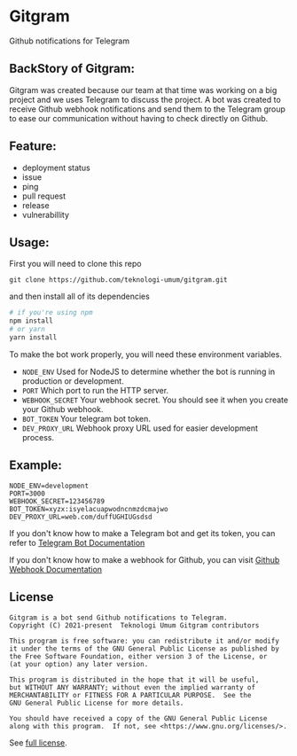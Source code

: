 # Gitgram
Github notifications for Telegram

## BackStory of Gitgram:

Gitgram was created because our team at that time was working on a big project and we uses Telegram to discuss the project. A bot was created to receive Github webhook notifications and send them to the Telegram group to ease our communication without having to check directly on Github.

## Feature:

- deployment status
- issue
- ping 
- pull request
- release
- vulnerabillity

## Usage:

First you will need to clone this repo

``` 
git clone https://github.com/teknologi-umum/gitgram.git 
```

and then install all of its dependencies

```bash
# if you're using npm
npm install 
# or yarn
yarn install
```

To make the bot work properly, you will need these environment variables.
- `NODE_ENV`
	Used for NodeJS to determine whether the bot is running in production or development.
- `PORT`
	Which port to run the HTTP server.
- `WEBHOOK_SECRET`
	Your webhook secret. You should see it when you create your Github webhook.
- `BOT_TOKEN`
	Your telegram bot token.
- `DEV_PROXY_URL`
	Webhook proxy URL used for easier development process.

## Example:
```
NODE_ENV=development
PORT=3000
WEBHOOK_SECRET=123456789
BOT_TOKEN=xyzx:isyelacuapwodncnmzdcmajwo 
DEV_PROXY_URL=web.com/duffUGHIUGsdsd
```

If you don't know how to make a Telegram bot and get its token, you can refer to [Telegram Bot Documentation](https://core.telegram.org/bots)

If you don't know how to make a webhook for Github, you can visit
[Github Webhook Documentation](https://docs.github.com/en/developers/webhooks-and-events/webhooks/about-webhooks)

## License

```
Gitgram is a bot send Github notifications to Telegram.
Copyright (C) 2021-present  Teknologi Umum Gitgram contributors

This program is free software: you can redistribute it and/or modify
it under the terms of the GNU General Public License as published by
the Free Software Foundation, either version 3 of the License, or
(at your option) any later version.

This program is distributed in the hope that it will be useful,
but WITHOUT ANY WARRANTY; without even the implied warranty of
MERCHANTABILITY or FITNESS FOR A PARTICULAR PURPOSE.  See the
GNU General Public License for more details.

You should have received a copy of the GNU General Public License
along with this program.  If not, see <https://www.gnu.org/licenses/>.
```

See [full license](./LICENSE).
